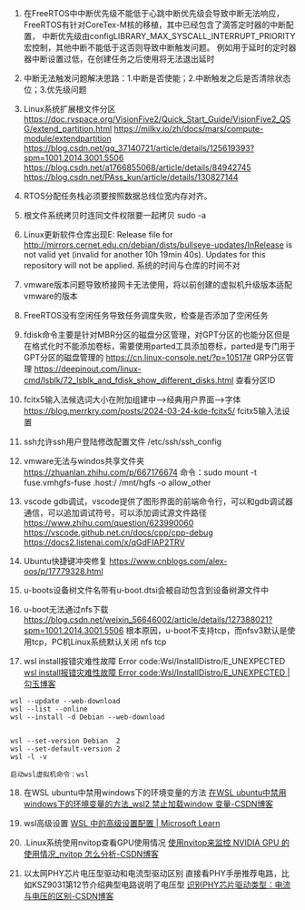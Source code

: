 1. 在FreeRTOS中中断优先级不能低于心跳中断优先级会导致中断无法响应，FreeRTOS有针对CoreTex-M核的移植，其中已经包含了滴答定时器的中断配置，
中断优先级由configLIBRARY_MAX_SYSCALL_INTERRUPT_PRIORITY宏控制，其他中断不能低于这否则导致中断触发问题。
例如用于延时的定时器器中断设置过低，在创建任务之后使用将无法退出延时

2. 中断无法触发问题解决思路：1.中断是否使能；2.中断触发之后是否清除状态位；3.优先级问题

3. Linux系统扩展根文件分区
https://doc.rvspace.org/VisionFive2/Quick_Start_Guide/VisionFive2_QSG/extend_partition.html
https://milkv.io/zh/docs/mars/compute-module/extendpartition
https://blog.csdn.net/qq_37140721/article/details/125619393?spm=1001.2014.3001.5506
https://blog.csdn.net/a1766855068/article/details/84942745
https://blog.csdn.net/PAss_kun/article/details/130827144

4. RTOS分配任务栈必须要按照数据总线位宽内存对齐。

5. 根文件系统拷贝时连同文件权限要一起拷贝  sudo -a

6. Linux更新软件仓库出现E: Release file for http://mirrors.cernet.edu.cn/debian/dists/bullseye-updates/InRelease is not valid yet (invalid for another 10h 19min 40s). Updates for this repository will not be applied.
系统的时间与仓库的时间不对

7. vmware版本问题导致桥接网卡无法使用，将以前创建的虚拟机升级版本适配vmware的版本

8. FreeRTOS没有空闲任务导致任务调度失败，检查是否添加了空闲任务

9. fdisk命令主要是针对MBR分区的磁盘分区管理，对GPT分区的也能分区但是在格式化时不能添加卷标，需要使用parted工具添加卷标，parted是专门用于GPT分区的磁盘管理的
https://cn.linux-console.net/?p=10517#   GRP分区管理
https://deepinout.com/linux-cmd/lsblk/72_lsblk_and_fdisk_show_different_disks.html  查看分区ID

10. fcitx5输入法候选词大小在附加组建中-->经典用户界面-->字体
https://blog.merrkry.com/posts/2024-03-24-kde-fcitx5/ fcitx5输入法设置

11. ssh允许ssh用户登陆修改配置文件 /etc/ssh/ssh_config

12. vmware无法与windos共享文件夹
https://zhuanlan.zhihu.com/p/667176674
命令：sudo mount -t fuse.vmhgfs-fuse .host:/ /mnt/hgfs -o allow_other

13. vscode gdb调试，vscode提供了图形界面的前端命令行，可以和gdb调试器通信，可以追加调试符号，可以添加调试源文件路径
https://www.zhihu.com/question/623990060
https://vscode.github.net.cn/docs/cpp/cpp-debug
https://docs2.listenai.com/x/qGdFIAP2TRV

14. Ubuntu快捷键冲突修复
https://www.cnblogs.com/alex-oos/p/17779328.html

15. u-boots设备树文件名带有u-boot.dtsi会被自动包含到设备树源文件中

16. u-boot无法通过nfs下载
https://blog.csdn.net/weixin_56646002/article/details/127388021?spm=1001.2014.3001.5506
根本原因，u-boot不支持tcp，而nfsv3默认是使用tcp，PC机Linux系统默认关闭 nfs tcp
17. wsl install报错灾难性故障 Error code:Wsl/InstallDistro/E_UNEXPECTED
[wsl install报错灾难性故障 Error code:Wsl/InstallDistro/E_UNEXPECTED | 勾玉博客](https://blog.ysboke.cn/posts/wsl%E7%81%BE%E9%9A%BE%E6%80%A7%E6%95%85%E9%9A%9C/)
```shell
wsl --update --web-download
wsl --list --online
wsl --install -d Debian --web-download


wsl --set-version Debian  2
wsl --set-default-version 2
wsl -l -v

启动wsl虚拟机命令：wsl
```

18. 在WSL ubuntu中禁用windows下的环境变量的方法
[在WSL ubuntu中禁用windows下的环境变量的方法_wsl2 禁止加载window 变量-CSDN博客](https://blog.csdn.net/weixin_43698781/article/details/124792708?spm=1001.2014.3001.5506)

19. wsl高级设置
[WSL 中的高级设置配置 | Microsoft Learn](https://learn.microsoft.com/zh-cn/windows/wsl/wsl-config)

20. .Linux系统使用nvitop查看GPU使用情况
[使用nvitop来监控 NVIDIA GPU 的使用情况_nvitop 怎么分析-CSDN博客](https://blog.csdn.net/Sep21m_wyy/article/details/141754651)

21. 以太网PHY芯片电压型驱动和电流型驱动区别
直接看PHY手册推荐电路，比如KSZ9031第12节介绍典型电路说明了电压型
[识别PHY芯片驱动类型：电流与电压的区别-CSDN博客](https://blog.csdn.net/qq_21794157/article/details/124494243?utm_medium=distribute.pc_relevant.none-task-blog-2~default~baidujs_baidulandingword~default-0-124494243-blog-106333832.235^v43^pc_blog_bottom_relevance_base5&spm=1001.2101.3001.4242.1&utm_relevant_index=3)